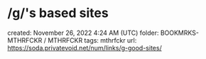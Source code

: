 # /g/'s based sites

created: November 26, 2022 4:24 AM (UTC)
folder: BOOKMRKS-MTHRFCKR / MTHRFCKR
tags: mthrfckr
url: https://soda.privatevoid.net/num/links/g-good-sites/